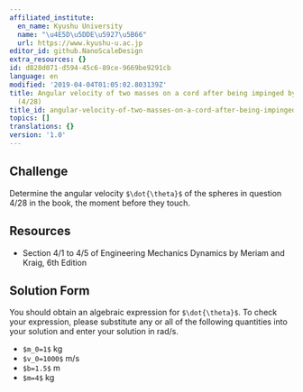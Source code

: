 ```yaml
---
affiliated_institute:
  en_name: Kyushu University
  name: "\u4E5D\u5DDE\u5927\u5B66"
  url: https://www.kyushu-u.ac.jp
editor_id: github.NanoScaleDesign
extra_resources: {}
id: d828d071-d594-45c6-89ce-9669be9291cb
language: en
modified: '2019-04-04T01:05:02.803139Z'
title: Angular velocity of two masses on a cord after being impinged by a projectile
  (4/28)
title_id: angular-velocity-of-two-masses-on-a-cord-after-being-impinged-by-a-projectile-428
topics: []
translations: {}
version: '1.0'
---
```


## Challenge
Determine the angular velocity `$\dot{\theta}$` of the spheres in question 4/28 in the book, the moment before they touch. 


## Resources
- Section 4/1 to 4/5 of Engineering Mechanics Dynamics by Meriam and Kraig, 6th Edition


## Solution Form
You should obtain an algebraic expression for `$\dot{\theta}$`. To check your expression, please substitute any or all of the following quantities into your solution and enter your solution in rad/s.
- `$m_0=1$` kg
- `$v_0=1000$` m/s
- `$b=1.5$` m
- `$m=4$` kg

